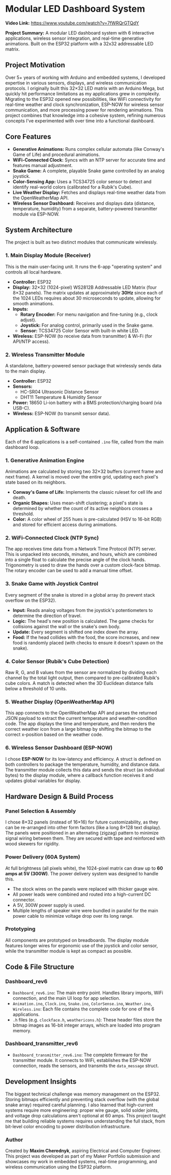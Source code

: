 # Modular LED Dashboard System

**Video Link:** https://www.youtube.com/watch?v=7fWRQrGTQdY

**Project Summary:** A modular LED dashboard system with 6 interactive applications, wireless sensor integration, and real-time generative animations. Built on the ESP32 platform with a 32x32 addressable LED matrix.

## Project Motivation

Over 5+ years of working with Arduino and embedded systems, I developed expertise in various sensors, displays, and wireless communication protocols. I originally built this 32×32 LED matrix with an Arduino Mega, but quickly hit performance limitations as my applications grew in complexity. Migrating to the ESP32 opened new possibilities, like WiFi connectivity for real-time weather and clock synchronization, ESP-NOW for wireless sensor communication, and more processing power for rendering animations. This project combines that knowledge into a cohesive system, refining numerous concepts I've experimented with over time into a functional dashboard.

## Core Features

- **Generative Animations:** Runs complex cellular automata (like Conway's Game of Life) and procedural animations.
- **WiFi-Connected Clock:** Syncs with an NTP server for accurate time and features manual adjustment.
- **Snake Game:** A complete, playable Snake game controlled by an analog joystick.
- **Color-Sensing App:** Uses a TCS34725 color sensor to detect and identify real-world colors (calibrated for a Rubik's Cube).
- **Live Weather Display:** Fetches and displays real-time weather data from the OpenWeatherMap API.
- **Wireless Sensor Dashboard:** Receives and displays data (distance, temperature, humidity) from a separate, battery-powered transmitter module via ESP-NOW.

## System Architecture

The project is built as two distinct modules that communicate wirelessly.

### 1. Main Display Module (Receiver)

This is the main user-facing unit. It runs the 6-app "operating system" and controls all local hardware.

- **Controller:** ESP32
- **Display:** 32×32 (1024-pixel) WS2812B Addressable LED Matrix (four 8×32 panels). The matrix updates at approximately **30Hz** since each of the 1024 LEDs requires  about 30 microseconds to update, allowing for smooth animations.
- **Inputs:**
  - **Rotary Encoder:** For menu navigation and fine-tuning (e.g., clock adjust).
  - **Joystick:** For analog control, primarily used in the Snake game.
  - **Sensor:** TCS34725 Color Sensor with built-in white LED.
- **Wireless:** ESP-NOW (to receive data from transmitter) & Wi-Fi (for API/NTP access).

### 2. Wireless Transmitter Module

A standalone, battery-powered sensor package that wirelessly sends data to the main display.

- **Controller:** ESP32
- **Sensors:**
  - HC-SR04 Ultrasonic Distance Sensor
  - DHT11 Temperature & Humidity Sensor
- **Power:** 18650 Li-ion battery with a BMS protection/charging board (via USB-C).
- **Wireless:** ESP-NOW (to transmit sensor data).

## Application & Software

Each of the 6 applications is a self-contained `.ino` file, called from the main dashboard loop.

### 1. Generative Animation Engine

Animations are calculated by storing two 32×32 buffers (current frame and next frame). A kernel is moved over the entire grid, updating each pixel's state based on its neighbors.

- **Conway's Game of Life:** Implements the classic ruleset for cell life and death.
- **Organic Shapes:** Uses mean-shift clustering; a pixel's state is determined by whether the count of its active neighbors crosses a threshold.
- **Color:** A color wheel of 255 hues is pre-calculated (HSV to 16-bit RGB) and stored for efficient access during animations.

### 2. WiFi-Connected Clock (NTP Sync)

The app receives time data from a Network Time Protocol (NTP) server. This is unpacked into seconds, minutes, and hours, which are combined into a single float to calculate the precise angle of the clock hands. Trigonometry is used to draw the hands over a custom clock-face bitmap. The rotary encoder can be used to add a manual time offset.

### 3. Snake Game with Joystick Control

Every segment of the snake is stored in a global array (to prevent stack overflow on the ESP32).

- **Input:** Reads analog voltages from the joystick's potentiometers to determine the direction of travel.
- **Logic:** The head's new position is calculated. The game checks for collisions against the wall or the snake's own body.
- **Update:** Every segment is shifted one index down the array.
- **Food:** If the head collides with the food, the score increases, and new food is randomly placed (with checks to ensure it doesn't spawn on the snake).

### 4. Color Sensor (Rubik's Cube Detection)

Raw R, G, and B values from the sensor are normalized by dividing each channel by the total light output, then compared to pre-calibrated Rubik's cube colors. A match is detected when the 3D Euclidean distance falls below a threshold of 10 units.

### 5. Weather Display (OpenWeatherMap API)

This app connects to the OpenWeatherMap API and parses the returned JSON payload to extract the current temperature and weather-condition code. The app displays the time and temperature, and then renders the correct weather icon from a large bitmap by shifting the bitmap to the correct x-position based on the weather code.

### 6. Wireless Sensor Dashboard (ESP-NOW)

I chose **ESP-NOW** for its low-latency and efficiency. A struct is defined on both controllers to package the temperature, humidity, and distance data. The transmitter module collects this data and sends the struct (as individual bytes) to the display module, where a callback function receives it and updates global variables for display.

## Hardware Design & Build Process

### Panel Selection & Assembly

I chose 8×32 panels (instead of 16×16) for future customizability, as they can be re-arranged into other form factors (like a long 8×128 text display). The panels were positioned in an alternating (zigzag) pattern to minimize signal wiring between them. They are secured with tape and reinforced with wood skewers for rigidity.

### Power Delivery (60A System)

At full brightness (all pixels white), the 1024-pixel matrix can draw up to **60 amps at 5V (300W)**. The power delivery system was designed to handle this.

- The stock wires on the panels were replaced with thicker gauge wire.
- All power leads were combined and routed into a high-current DC connector.
- A 5V, 300W power supply is used.
- Multiple lengths of speaker wire were bundled in parallel for the main power cable to minimize voltage drop over its long range.

### Prototyping

All components are prototyped on breadboards. The display module features longer wires for ergonomic use of the joystick and color sensor, while the transmitter module is kept as compact as possible.

## Code & File Structure

### Dashboard_rev6

- `Dashboard_rev6.ino`: The main entry point. Handles library imports, WiFi connection, and the main UI loop for app selection.
- `Animation.ino`, `Clock.ino`, `Snake.ino`, `ColorSense.ino`, `Weather.ino`, `Wireless.ino`: Each file contains the complete code for one of the 6 applications.
- `.h` files (e.g. `clockface.h`, `weathericons.h`): These header files store the bitmap images as 16-bit integer arrays, which are loaded into program memory.

### Dashboard_transmitter_rev6

- `Dashboard_transmitter_rev6.ino`: The complete firmware for the transmitter module. It connects to WiFi, establishes the ESP-NOW connection, reads the sensors, and transmits the `data_message` struct.

## Development Insights

The biggest technical challenge was memory management on the ESP32. Storing bitmaps efficiently and preventing stack overflow (with the global snake array) required careful planning. I also learned that high-current systems require more engineering: proper wire gauge, solid solder joints, and voltage drop calculations aren't optional at 60 amps. This project taught me that building reliable systems requires understanding the full stack, from bit-level color encoding to power distribution infrastructure.

### Author
Created by **Maxim Cherednyk**, aspiring Electrical and Computer Engineer.  
This project was developed as part of my Maker Portfolio submission and showcases my work in embedded systems, real-time programming, and wireless communication using the ESP32 platform.
